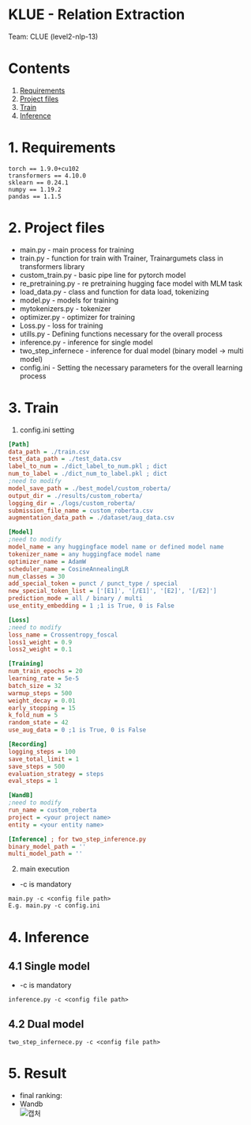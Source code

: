 # KLUE - Relation Extraction
Team: CLUE (level2-nlp-13)

# Contents
1. [Requirements](#Requirements)
2. [Project files](#Project-files)
3. [Train](#Train)
4. [Inference](#Inference)

# 1. Requirements
```
torch == 1.9.0+cu102
transformers == 4.10.0
sklearn == 0.24.1
numpy == 1.19.2
pandas == 1.1.5
```

# 2. Project files
* main.py - main process for training
* train.py - function for train with Trainer, Trainargumets class in transformers library
* custom_train.py - basic pipe line for pytorch model
* re_pretraining.py - re pretraining hugging face model with MLM task
* load_data.py - class and function for data load, tokenizing
* model.py - models for training
* mytokenizers.py - tokenizer
* optimizer.py - optimizer for training
* Loss.py - loss for training
* utills.py - Defining functions necessary for the overall process
* inference.py - inference for single model
* two_step_infernece - inference for dual model (binary model -> multi model)
* config.ini - Setting the necessary parameters for the overall learning process

# 3. Train
1. config.ini setting
```ini
[Path]
data_path = ./train.csv
test_data_path = ./test_data.csv
label_to_num = ./dict_label_to_num.pkl ; dict
num_to_label = ./dict_num_to_label.pkl ; dict
;need to modify
model_save_path = ./best_model/custom_roberta/
output_dir = ./results/custom_roberta/
logging_dir = ./logs/custom_roberta/
submission_file_name = custom_roberta.csv
augmentation_data_path = ./dataset/aug_data.csv

[Model]
;need to modify
model_name = any huggingface model name or defined model name
tokenizer_name = any huggingface model name
optimizer_name = AdamW
scheduler_name = CosineAnnealingLR
num_classes = 30
add_special_token = punct / punct_type / special
new_special_token_list = ['[E1]', '[/E1]', '[E2]', '[/E2]']
prediction_mode = all / binary / multi
use_entity_embedding = 1 ;1 is True, 0 is False

[Loss]
;need to modify
loss_name = Crossentropy_foscal
loss1_weight = 0.9
loss2_weight = 0.1

[Training]
num_train_epochs = 20
learning_rate = 5e-5
batch_size = 32
warmup_steps = 500
weight_decay = 0.01
early_stopping = 15
k_fold_num = 5
random_state = 42
use_aug_data = 0 ;1 is True, 0 is False

[Recording]
logging_steps = 100
save_total_limit = 1
save_steps = 500
evaluation_strategy = steps
eval_steps = 1

[WandB]
;need to modify
run_name = custom_roberta
project = <your project name>
entity = <your entity name>

[Inference] ; for two_step_inference.py
binary_model_path = ''
multi_model_path = ''
```

2. main execution
* -c is mandatory

```
main.py -c <config file path>
E.g. main.py -c config.ini
```

# 4. Inference
## 4.1 Single model
* -c is mandatory

```
inference.py -c <config file path>
```

## 4.2 Dual model

```
two_step_infernece.py -c <config file path>
```

# 5. Result
* final ranking: 
* Wandb  
![캡처](https://user-images.githubusercontent.com/72729802/136358624-51bd79f0-afd8-4e93-a5b6-e74a31a0afb2.PNG)